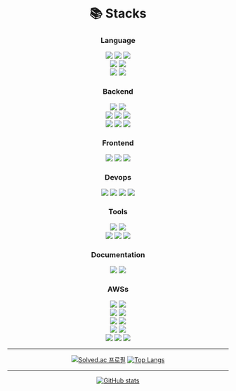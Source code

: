 
<div align=center>

# 📚 Stacks
### Language
<img src="https://img.shields.io/badge/typescript-3178C6?style=for-the-badge&logo=typescript&logoColor=black">
<img src="https://img.shields.io/badge/javascript-F7DF1E?style=for-the-badge&logo=javascript&logoColor=black">
<img src="https://img.shields.io/badge/python-3776AB?style=for-the-badge&logo=python&logoColor=white">

<br>
<img src="https://img.shields.io/badge/kotlin-7F52FF?style=for-the-badge&logo=kotlin&logoColor=white">
<img src="https://img.shields.io/badge/java-007396?style=for-the-badge&logo=java&logoColor=white">


<br>
<img src="https://img.shields.io/badge/c-A8B9CC?style=for-the-badge&logoColor=black">
<img src="https://img.shields.io/badge/c++-00599C?style=for-the-badge&logo=c++&logoColor=black">

### Backend
<img src="https://img.shields.io/badge/spring-6DB33F?style=for-the-badge&logo=spring&logoColor=white">
<img src="https://img.shields.io/badge/spring_boot-6DB33F?style=for-the-badge&logo=springboot&logoColor=white">


<br>
<img src="https://img.shields.io/badge/spring_data_jpa-6DB33F?style=for-the-badge">

<img src="https://img.shields.io/badge/django-092E20?style=for-the-badge&logo=django&logoColor=white">
<img src="https://img.shields.io/badge/express-000000?style=for-the-badge&logo=express&logoColor=white">
<br>
<img src="https://img.shields.io/badge/mysql-4479A1?style=for-the-badge&logo=mysql&logoColor=white">
<img src="https://img.shields.io/badge/mariadb-003545?style=for-the-badge&logo=mariadb&logoColor=white">

<img src="https://img.shields.io/badge/amazon_dynamo_db-4053D6?style=for-the-badge&logo=amazondynamodb&logoColor=white">

### Frontend
<img src="https://img.shields.io/badge/html5-E34F26?style=for-the-badge&logo=html5&logoColor=white">
<img src="https://img.shields.io/badge/css-1572B6?style=for-the-badge&logo=css3&logoColor=white">
<img src="https://img.shields.io/badge/vue.js-4FC08D?style=for-the-badge&logo=vue.js&logoColor=white">

### Devops
<img src="https://img.shields.io/badge/docker-2496ED?style=for-the-badge&logo=docker&logoColor=white">
<img src="https://img.shields.io/badge/linux-FCC624?style=for-the-badge&logo=linux&logoColor=black">
<img src="https://img.shields.io/badge/aws-232F3E?style=for-the-badge&logo=amazon-aws&logoColor=white">
<img src="https://img.shields.io/badge/serverless-FD5750?style=for-the-badge&logo=serverless&logoColor=white">
  
### Tools
<img src="https://img.shields.io/badge/github-181717?style=for-the-badge&logo=github&logoColor=white">
<img src="https://img.shields.io/badge/git-F05032?style=for-the-badge&logo=git&logoColor=white">
<br>
<img src="https://img.shields.io/badge/visual_studio_code-007ACC?style=for-the-badge&logo=visual-studio-code&logoColor=white">

<img src="https://img.shields.io/badge/IntelliJ_IDEA-000000?style=for-the-badge&logo=intellij-idea&logoColor=white">
<img src="https://img.shields.io/badge/webstorm-000000?style=for-the-badge&logo=webstorm&logoColor=white">

### Documentation
<img src="https://img.shields.io/badge/swagger-85EA2D?style=for-the-badge&logo=swagger&logoColor=white">
<img src="https://img.shields.io/badge/jira-0052CC?style=for-the-badge&logo=jira&logoColor=white">

### AWSs

<img src="https://img.shields.io/badge/aws_api_gateway-FF4F8B?style=for-the-badge&logo=amazonapigateway&logoColor=white">
<img src="https://img.shields.io/badge/aws_lambda-FF9900?style=for-the-badge&logo=awslambda&logoColor=white">
<br>
<img src="https://img.shields.io/badge/aws_s3-569A31?style=for-the-badge&logo=amazons3&logoColor=white">
<img src="https://img.shields.io/badge/aws_EC2-FF9900?style=for-the-badge&logo=amazonec2&logoColor=white">
<br>
<img src="https://img.shields.io/badge/amazon_dynamo_db-4053D6?style=for-the-badge&logo=amazondynamodb&logoColor=white">
<img src="https://img.shields.io/badge/aws_RDS-527FFF?style=for-the-badge&logo=amazonrds&logoColor=white">
<br>
<img src="https://img.shields.io/badge/aws_sqs-FF4F8B?style=for-the-badge&logo=amazonsqs&logoColor=white">
<img src="https://img.shields.io/badge/aws_sms-FF4F8B?style=for-the-badge&logo=amazonsms&logoColor=white">
<br>
<img src="https://img.shields.io/badge/aws_cognito-FF0000?style=for-the-badge&logoColor=white">
<img src="https://img.shields.io/badge/aws_signature-FF0000?style=for-the-badge&logoColor=white">
<img src="https://img.shields.io/badge/aws_waf-FF4F8B?style=for-the-badge&logoColor=white">

--- 
[![Solved.ac 프로필](http://mazassumnida.wtf/api/v2/generate_badge?boj=jmhee3410)](https://solved.ac/profile/jmhee3410)   [![Top Langs](https://github-readme-stats.vercel.app/api/top-langs/?username=jmhee28&show_icons=true&icon_color=004386&layout=compact&theme=tokyonight)](#none)



---

[![GitHub stats](https://github-readme-stats.vercel.app/api?username=jmhee28&show_icons=true&theme=tokyonight)](#none)


</div>
